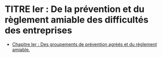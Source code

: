 # TITRE Ier : De la prévention et du règlement amiable des difficultés des entreprises

- [Chapitre Ier : Des groupements de prévention agréés et du règlement amiable.](chapitre-ier)
